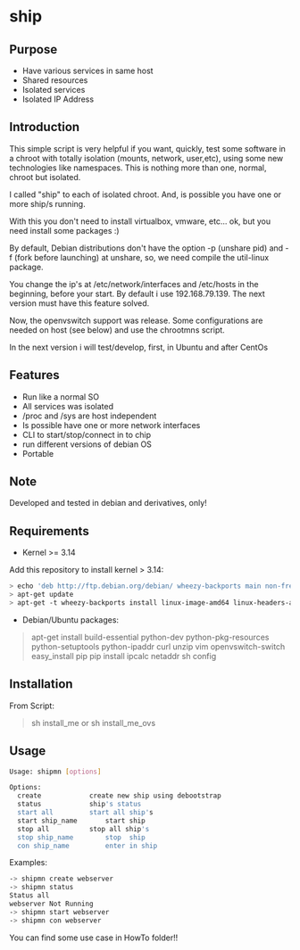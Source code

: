 ship
========


Purpose
------------

- Have various services in same host
- Shared resources
- Isolated services
- Isolated IP Address

Introduction
------------

This simple script is very helpful if you want, quickly, test some software in a chroot with totally isolation (mounts, network, user,etc), using some new technologies like namespaces. This is nothing more than one, normal, chroot but isolated.

I called "ship" to each of  isolated chroot. And, is possible you have one or more ship/s running.

With this you don't need to install virtualbox, vmware, etc... ok, but you need install some packages :)

By default, Debian distributions don't have the option -p (unshare pid) and -f (fork before launching) at unshare, so, we need compile the util-linux package.

You change the ip's at /etc/network/interfaces and /etc/hosts in the beginning, before your start.
By default i use 192.168.79.139. The next version must have this feature solved.

Now, the openvswitch support was release. Some configurations are needed on host (see below) and use the chrootmns script.

In the next version i will test/develop, first, in Ubuntu and after CentOs


Features
------------

- Run like a normal SO
- All services was isolated
- /proc and /sys are host independent
- Is possible have one or more network interfaces
- CLI to start/stop/connect in to chip
- run different versions of debian OS
- Portable

Note
------------
Developed and tested in debian and derivatives, only!


Requirements
------------
- Kernel >= 3.14

Add this repository to install kernel > 3.14:

```bash
> echo 'deb http://ftp.debian.org/debian/ wheezy-backports main non-free contrib' >> /etc/apt/sources.list
> apt-get update
> apt-get -t wheezy-backports install linux-image-amd64 linux-headers-amd64 
```

- Debian/Ubuntu packages:
> apt-get install build-essential python-dev python-pkg-resources python-setuptools  python-ipaddr curl unzip vim openvswitch-switch
> easy_install pip
> pip install ipcalc netaddr sh config


Installation
------------
From Script:
> sh install_me or sh install_me_ovs


Usage
-----
```bash
Usage: shipmn [options]

Options:
  create			create new ship using debootstrap
  status			ship's status
  start all			start all ship's
  start ship_name		start ship
  stop all			stop all ship's
  stop ship_name		stop  ship
  con ship_name			enter in ship
```

Examples:

```bash
-> shipmn create webserver
-> shipmn status
Status all
webserver Not Running
-> shipmn start webserver
-> shipmn con webserver
```

You can find some use case in HowTo folder!!
